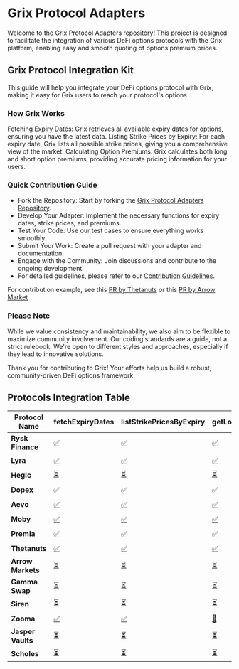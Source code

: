 # Grix Protocol Adapters

Welcome to the Grix Protocol Adapters repository! This project is designed to facilitate the integration of various DeFi options protocols with the Grix platform, enabling easy and smooth quoting of options premium prices.

## Grix Protocol Integration Kit

This guide will help you integrate your DeFi options protocol with Grix, making it easy for Grix users to reach your protocol's options.

### How Grix Works
Fetching Expiry Dates: Grix retrieves all available expiry dates for options, ensuring you have the latest data.
Listing Strike Prices by Expiry: For each expiry date, Grix lists all possible strike prices, giving you a comprehensive view of the market.
Calculating Option Premiums: Grix calculates both long and short option premiums, providing accurate pricing information for your users.

### Quick Contribution Guide
- Fork the Repository: Start by forking the [Grix Protocol Adapters Repository](https://github.com/grixprotocol/defi-options-adapters).
- Develop Your Adapter: Implement the necessary functions for expiry dates, strike prices, and premiums.
- Test Your Code: Use our test cases to ensure everything works smoothly.
- Submit Your Work: Create a pull request with your adapter and documentation.
- Engage with the Community: Join discussions and contribute to the ongoing development.
- For detailed guidelines, please refer to our [Contribution Guidelines](https://github.com/grixprotocol/defi-options-adapters/blob/main/CONTRIBUTE.md).

For contribution example, see this [PR by Thetanuts](https://github.com/grixprotocol/defi-options-adapters/pull/4) or this [PR by Arrow Market](https://github.com/grixprotocol/defi-options-adapters/pull/10)

### Please Note

While we value consistency and maintainability, we also aim to be flexible to maximize community involvement.
Our coding standards are a guide, not a strict rulebook. We're open to different styles and approaches, especially if they lead to innovative solutions.

Thank you for contributing to Grix! Your efforts help us build a robust, community-driven DeFi options framework.


## Protocols Integration Table

<!-- INTEGRATIONS_TABLE_SECTION -->

| **Protocol Name** | **fetchExpiryDates**                                                                                              | **listStrikePricesByExpiry**                                                                                              | **getLongOptionPremium**                                                                                              | **getShortOptionPremium**                                                                                              | **buyOptionContract**                                                                                              | **addOptionToPosition**                                                                                              | **exerciseOptionContract**                                                                                              | **sellOptionBackToIssuer**                                                                                              | **transferOptionOwnership**                                                                                              |
| ----------------- | ----------------------------------------------------------------------------------------------------------------- | ------------------------------------------------------------------------------------------------------------------------- | --------------------------------------------------------------------------------------------------------------------- | ---------------------------------------------------------------------------------------------------------------------- | ------------------------------------------------------------------------------------------------------------------ | -------------------------------------------------------------------------------------------------------------------- | ----------------------------------------------------------------------------------------------------------------------- | ----------------------------------------------------------------------------------------------------------------------- | ------------------------------------------------------------------------------------------------------------------------ |
| **Rysk Finance**  | [✅](https://github.com/grixprotocol/defi-options-adapters/blob/main/rysk-finance/fetchExpiryDates/CONTRIBUTE.md) | [✅](https://github.com/grixprotocol/defi-options-adapters/blob/main/rysk-finance/listStrikePricesByExpiry/CONTRIBUTE.md) | [✅](https://github.com/grixprotocol/defi-options-adapters/blob/main/rysk-finance/getLongOptionPremium/CONTRIBUTE.md) | [⏳](https://github.com/grixprotocol/defi-options-adapters/blob/main/rysk-finance/getShortOptionPremium/CONTRIBUTE.md) | [✅](https://github.com/grixprotocol/defi-options-adapters/blob/main/rysk-finance/buyOptionContract/CONTRIBUTE.md) | [✅](https://github.com/grixprotocol/defi-options-adapters/blob/main/rysk-finance/addOptionToPosition/CONTRIBUTE.md) | [⏳](https://github.com/grixprotocol/defi-options-adapters/blob/main/rysk-finance/exerciseOptionContract/CONTRIBUTE.md) | [⏳](https://github.com/grixprotocol/defi-options-adapters/blob/main/rysk-finance/sellOptionBackToIssuer/CONTRIBUTE.md) | [⏳](https://github.com/grixprotocol/defi-options-adapters/blob/main/rysk-finance/transferOptionOwnership/CONTRIBUTE.md) |
| **Lyra**          | [✅](https://github.com/grixprotocol/defi-options-adapters/blob/main/lyra/fetchExpiryDates/CONTRIBUTE.md)         | [✅](https://github.com/grixprotocol/defi-options-adapters/blob/main/lyra/listStrikePricesByExpiry/CONTRIBUTE.md)         | [✅](https://github.com/grixprotocol/defi-options-adapters/blob/main/lyra/getLongOptionPremium/CONTRIBUTE.md)         | [⏳](https://github.com/grixprotocol/defi-options-adapters/blob/main/lyra/getShortOptionPremium/CONTRIBUTE.md)         | [⏳](https://github.com/grixprotocol/defi-options-adapters/blob/main/lyra/buyOptionContract/CONTRIBUTE.md)         | [⏳](https://github.com/grixprotocol/defi-options-adapters/blob/main/lyra/addOptionToPosition/CONTRIBUTE.md)         | [⏳](https://github.com/grixprotocol/defi-options-adapters/blob/main/lyra/exerciseOptionContract/CONTRIBUTE.md)         | [⏳](https://github.com/grixprotocol/defi-options-adapters/blob/main/lyra/sellOptionBackToIssuer/CONTRIBUTE.md)         | [⏳](https://github.com/grixprotocol/defi-options-adapters/blob/main/lyra/transferOptionOwnership/CONTRIBUTE.md)         |
| **Hegic**         | [⏳](https://github.com/grixprotocol/defi-options-adapters/blob/main/hegic/fetchExpiryDates/CONTRIBUTE.md)        | [⏳](https://github.com/grixprotocol/defi-options-adapters/blob/main/hegic/listStrikePricesByExpiry/CONTRIBUTE.md)        | [⏳](https://github.com/grixprotocol/defi-options-adapters/blob/main/hegic/getLongOptionPremium/CONTRIBUTE.md)        | [⏳](https://github.com/grixprotocol/defi-options-adapters/blob/main/hegic/getShortOptionPremium/CONTRIBUTE.md)        | [⏳](https://github.com/grixprotocol/defi-options-adapters/blob/main/hegic/buyOptionContract/CONTRIBUTE.md)        | [⏳](https://github.com/grixprotocol/defi-options-adapters/blob/main/hegic/addOptionToPosition/CONTRIBUTE.md)        | [⏳](https://github.com/grixprotocol/defi-options-adapters/blob/main/hegic/exerciseOptionContract/CONTRIBUTE.md)        | [⏳](https://github.com/grixprotocol/defi-options-adapters/blob/main/hegic/sellOptionBackToIssuer/CONTRIBUTE.md)        | [⏳](https://github.com/grixprotocol/defi-options-adapters/blob/main/hegic/transferOptionOwnership/CONTRIBUTE.md)        |
| **Dopex**         | [✅](https://github.com/grixprotocol/defi-options-adapters/blob/main/dopex/fetchExpiryDates/CONTRIBUTE.md)        | [✅](https://github.com/grixprotocol/defi-options-adapters/blob/main/dopex/listStrikePricesByExpiry/CONTRIBUTE.md)        | [✅](https://github.com/grixprotocol/defi-options-adapters/blob/main/dopex/getLongOptionPremium/CONTRIBUTE.md)        | [⏳](https://github.com/grixprotocol/defi-options-adapters/blob/main/dopex/getShortOptionPremium/CONTRIBUTE.md)        | [⏳](https://github.com/grixprotocol/defi-options-adapters/blob/main/dopex/buyOptionContract/CONTRIBUTE.md)        | [⏳](https://github.com/grixprotocol/defi-options-adapters/blob/main/dopex/addOptionToPosition/CONTRIBUTE.md)        | [⏳](https://github.com/grixprotocol/defi-options-adapters/blob/main/dopex/exerciseOptionContract/CONTRIBUTE.md)        | [⏳](https://github.com/grixprotocol/defi-options-adapters/blob/main/dopex/sellOptionBackToIssuer/CONTRIBUTE.md)        | [⏳](https://github.com/grixprotocol/defi-options-adapters/blob/main/dopex/transferOptionOwnership/CONTRIBUTE.md)        |
| **Aevo**          | [✅](https://github.com/grixprotocol/defi-options-adapters/blob/main/aevo/fetchExpiryDates/CONTRIBUTE.md)         | [✅](https://github.com/grixprotocol/defi-options-adapters/blob/main/aevo/listStrikePricesByExpiry/CONTRIBUTE.md)         | [✅](aevo/getLongOptionPremium/CONTRIBUTE.md)                                                                         | [✅](https://github.com/grixprotocol/defi-options-adapters/blob/main/aevo/getShortOptionPremium/CONTRIBUTE.md)         | [⏳](https://github.com/grixprotocol/defi-options-adapters/blob/main/aevo/buyOptionContract/CONTRIBUTE.md)         | [⏳](https://github.com/grixprotocol/defi-options-adapters/blob/main/aevo/addOptionToPosition/CONTRIBUTE.md)         | [⏳](https://github.com/grixprotocol/defi-options-adapters/blob/main/aevo/exerciseOptionContract/CONTRIBUTE.md)         | [⏳](https://github.com/grixprotocol/defi-options-adapters/blob/main/aevo/sellOptionBackToIssuer/CONTRIBUTE.md)         | [⏳](https://github.com/grixprotocol/defi-options-adapters/blob/main/aevo/transferOptionOwnership/CONTRIBUTE.md)         |
| **Moby**          | [✅](https://github.com/grixprotocol/defi-options-adapters/blob/main/moby/fetchExpiryDates/CONTRIBUTE.md)         | [✅](https://github.com/grixprotocol/defi-options-adapters/blob/main/moby/listStrikePricesByExpiry/CONTRIBUTE.md)         | [✅](https://github.com/grixprotocol/defi-options-adapters/blob/main/moby/getLongOptionPremium/CONTRIBUTE.md)         | [✅](https://github.com/grixprotocol/defi-options-adapters/blob/main/moby/getShortOptionPremium/CONTRIBUTE.md)         | [🔄](https://github.com/grixprotocol/defi-options-adapters/blob/main/moby/buyOptionContract/CONTRIBUTE.md)         | [⏳](https://github.com/grixprotocol/defi-options-adapters/blob/main/moby/addOptionToPosition/CONTRIBUTE.md)         | [⏳](https://github.com/grixprotocol/defi-options-adapters/blob/main/moby/exerciseOptionContract/CONTRIBUTE.md)         | [⏳](https://github.com/grixprotocol/defi-options-adapters/blob/main/moby/sellOptionBackToIssuer/CONTRIBUTE.md)         | [⏳](https://github.com/grixprotocol/defi-options-adapters/blob/main/moby/transferOptionOwnership/CONTRIBUTE.md)         |
| **Premia**        | [✅](https://github.com/grixprotocol/defi-options-adapters/blob/main/premia/fetchExpiryDates/CONTRIBUTE.md)       | [✅](https://github.com/grixprotocol/defi-options-adapters/blob/main/premia/listStrikePricesByExpiry/CONTRIBUTE.md)       | [✅](https://github.com/grixprotocol/defi-options-adapters/blob/main/premia/getLongOptionPremium/CONTRIBUTE.md)       | [⏳](https://github.com/grixprotocol/defi-options-adapters/blob/main/premia/getShortOptionPremium/CONTRIBUTE.md)       | [🔄](https://github.com/grixprotocol/defi-options-adapters/blob/main/premia/buyOptionContract/CONTRIBUTE.md)       | [⏳](https://github.com/grixprotocol/defi-options-adapters/blob/main/premia/addOptionToPosition/CONTRIBUTE.md)       | [⏳](https://github.com/grixprotocol/defi-options-adapters/blob/main/premia/exerciseOptionContract/CONTRIBUTE.md)       | [⏳](https://github.com/grixprotocol/defi-options-adapters/blob/main/premia/sellOptionBackToIssuer/CONTRIBUTE.md)       | [⏳](https://github.com/grixprotocol/defi-options-adapters/blob/main/premia/transferOptionOwnership/CONTRIBUTE.md)       |
| **Thetanuts**     | [✅](thetanuts/fetchExpiryDates/CONTRIBUTE.md)                                                                    | [✅](https://github.com/grixprotocol/defi-options-adapters/blob/main/thetanuts/listStrikePricesByExpiry/CONTRIBUTE.md)    | [✅](https://github.com/grixprotocol/defi-options-adapters/blob/main/thetanuts/getLongOptionPremium/CONTRIBUTE.md)    | [⏳](https://github.com/grixprotocol/defi-options-adapters/blob/main/thetanuts/getShortOptionPremium/CONTRIBUTE.md)    | [⏳](https://github.com/grixprotocol/defi-options-adapters/blob/main/thetanuts/buyOptionContract/CONTRIBUTE.md)    | [⏳](https://github.com/grixprotocol/defi-options-adapters/blob/main/thetanuts/addOptionToPosition/CONTRIBUTE.md)    | [⏳](https://github.com/grixprotocol/defi-options-adapters/blob/main/thetanuts/exerciseOptionContract/CONTRIBUTE.md)    | [⏳](https://github.com/grixprotocol/defi-options-adapters/blob/main/thetanuts/sellOptionBackToIssuer/CONTRIBUTE.md)    | [⏳](https://github.com/grixprotocol/defi-options-adapters/blob/main/thetanuts/transferOptionOwnership/CONTRIBUTE.md)    |
| **Arrow Markets**         | [⏳](https://github.com/grixprotocol/defi-options-adapters/blob/main/arrow-markets/fetchExpiryDates/CONTRIBUTE.md)        | [⏳](https://github.com/grixprotocol/defi-options-adapters/blob/main/arrow-markets/listStrikePricesByExpiry/CONTRIBUTE.md)        | [⏳](https://github.com/grixprotocol/defi-options-adapters/blob/main/arrow-markets/getLongOptionPremium/CONTRIBUTE.md)        | [⏳](https://github.com/grixprotocol/defi-options-adapters/blob/main/arrow-markets/getShortOptionPremium/CONTRIBUTE.md)        | [⏳](https://github.com/grixprotocol/defi-options-adapters/blob/main/arrow-markets/buyOptionContract/CONTRIBUTE.md)        | [⏳](https://github.com/grixprotocol/defi-options-adapters/blob/main/arrow-markets/addOptionToPosition/CONTRIBUTE.md)        | [⏳](https://github.com/grixprotocol/defi-options-adapters/blob/main/arrow-markets/exerciseOptionContract/CONTRIBUTE.md)        | [⏳](https://github.com/grixprotocol/defi-options-adapters/blob/main/arrow-markets/sellOptionBackToIssuer/CONTRIBUTE.md)        | [⏳](https://github.com/grixprotocol/defi-options-adapters/blob/main/arrow-markets/transferOptionOwnership/CONTRIBUTE.md)        |
| **Gamma Swap**    | [⏳](https://github.com/grixprotocol/defi-options-adapters/blob/main/gamma-swap/fetchExpiryDates/CONTRIBUTE.md)   | [⏳](https://github.com/grixprotocol/defi-options-adapters/blob/main/gamma-swap/listStrikePricesByExpiry/CONTRIBUTE.md)   | [⏳](https://github.com/grixprotocol/defi-options-adapters/blob/main/gamma-swap/getLongOptionPremium/CONTRIBUTE.md)   | [⏳](https://github.com/grixprotocol/defi-options-adapters/blob/main/gamma-swap/getShortOptionPremium/CONTRIBUTE.md)   | [⏳](https://github.com/grixprotocol/defi-options-adapters/blob/main/gamma-swap/buyOptionContract/CONTRIBUTE.md)   | [⏳](https://github.com/grixprotocol/defi-options-adapters/blob/main/gamma-swap/addOptionToPosition/CONTRIBUTE.md)   | [⏳](https://github.com/grixprotocol/defi-options-adapters/blob/main/gamma-swap/exerciseOptionContract/CONTRIBUTE.md)   | [⏳](https://github.com/grixprotocol/defi-options-adapters/blob/main/gamma-swap/sellOptionBackToIssuer/CONTRIBUTE.md)   | [⏳](https://github.com/grixprotocol/defi-options-adapters/blob/main/gamma-swap/transferOptionOwnership/CONTRIBUTE.md)   |
| **Siren**         | [⏳](https://github.com/grixprotocol/defi-options-adapters/blob/main/siren/fetchExpiryDates/CONTRIBUTE.md)        | [⏳](https://github.com/grixprotocol/defi-options-adapters/blob/main/siren/listStrikePricesByExpiry/CONTRIBUTE.md)        | [⏳](https://github.com/grixprotocol/defi-options-adapters/blob/main/siren/getLongOptionPremium/CONTRIBUTE.md)        | [⏳](https://github.com/grixprotocol/defi-options-adapters/blob/main/siren/getShortOptionPremium/CONTRIBUTE.md)        | [⏳](https://github.com/grixprotocol/defi-options-adapters/blob/main/siren/buyOptionContract/CONTRIBUTE.md)        | [⏳](https://github.com/grixprotocol/defi-options-adapters/blob/main/siren/addOptionToPosition/CONTRIBUTE.md)        | [⏳](https://github.com/grixprotocol/defi-options-adapters/blob/main/siren/exerciseOptionContract/CONTRIBUTE.md)        | [⏳](https://github.com/grixprotocol/defi-options-adapters/blob/main/siren/sellOptionBackToIssuer/CONTRIBUTE.md)        | [⏳](https://github.com/grixprotocol/defi-options-adapters/blob/main/siren/transferOptionOwnership/CONTRIBUTE.md)        |
| **Zooma**         | [✅](https://github.com/grixprotocol/defi-options-adapters/blob/main/zooma/fetchExpiryDates/CONTRIBUTE.md)        | [✅](https://github.com/grixprotocol/defi-options-adapters/blob/main/zooma/listStrikePricesByExpiry/CONTRIBUTE.md)        | [🔄](https://github.com/grixprotocol/defi-options-adapters/blob/main/zooma/getLongOptionPremium/CONTRIBUTE.md)        | [⏳](https://github.com/grixprotocol/defi-options-adapters/blob/main/zooma/getShortOptionPremium/CONTRIBUTE.md)        | [⏳](https://github.com/grixprotocol/defi-options-adapters/blob/main/zooma/buyOptionContract/CONTRIBUTE.md)        | [⏳](https://github.com/grixprotocol/defi-options-adapters/blob/main/zooma/addOptionToPosition/CONTRIBUTE.md)        | [⏳](https://github.com/grixprotocol/defi-options-adapters/blob/main/zooma/exerciseOptionContract/CONTRIBUTE.md)        | [⏳](https://github.com/grixprotocol/defi-options-adapters/blob/main/zooma/sellOptionBackToIssuer/CONTRIBUTE.md)        | [⏳](https://github.com/grixprotocol/defi-options-adapters/blob/main/zooma/transferOptionOwnership/CONTRIBUTE.md)        |
| **Jasper Vaults**         | [⏳](https://github.com/grixprotocol/defi-options-adapters/blob/main/jasper-vaults/fetchExpiryDates/CONTRIBUTE.md)        | [⏳](https://github.com/grixprotocol/defi-options-adapters/blob/main/jasper-vaults/listStrikePricesByExpiry/CONTRIBUTE.md)        | [⏳](https://github.com/grixprotocol/defi-options-adapters/blob/main/jasper-vaults/getLongOptionPremium/CONTRIBUTE.md)        | [⏳](https://github.com/grixprotocol/defi-options-adapters/blob/main/jasper-vaults/getShortOptionPremium/CONTRIBUTE.md)        | [⏳](https://github.com/grixprotocol/defi-options-adapters/blob/main/jasper-vaults/buyOptionContract/CONTRIBUTE.md)        | [⏳](https://github.com/grixprotocol/defi-options-adapters/blob/main/jasper-vaults/addOptionToPosition/CONTRIBUTE.md)        | [⏳](https://github.com/grixprotocol/defi-options-adapters/blob/main/jasper-vaults/exerciseOptionContract/CONTRIBUTE.md)        | [⏳](https://github.com/grixprotocol/defi-options-adapters/blob/main/jasper-vaults/sellOptionBackToIssuer/CONTRIBUTE.md)        | [⏳](https://github.com/grixprotocol/defi-options-adapters/blob/main/jasper-vaults/transferOptionOwnership/CONTRIBUTE.md)        |
| **Scholes**         | [⏳](https://github.com/grixprotocol/defi-options-adapters/blob/main/scholes/fetchExpiryDates/CONTRIBUTE.md)        | [⏳](https://github.com/grixprotocol/defi-options-adapters/blob/main/scholes/listStrikePricesByExpiry/CONTRIBUTE.md)        | [⏳](https://github.com/grixprotocol/defi-options-adapters/blob/main/scholes/getLongOptionPremium/CONTRIBUTE.md)        | [⏳](https://github.com/grixprotocol/defi-options-adapters/blob/main/scholes/getShortOptionPremium/CONTRIBUTE.md)        | [⏳](https://github.com/grixprotocol/defi-options-adapters/blob/main/scholes/buyOptionContract/CONTRIBUTE.md)        | [⏳](https://github.com/grixprotocol/defi-options-adapters/blob/main/scholes/addOptionToPosition/CONTRIBUTE.md)        | [⏳](https://github.com/grixprotocol/defi-options-adapters/blob/main/scholes/exerciseOptionContract/CONTRIBUTE.md)        | [⏳](https://github.com/grixprotocol/defi-options-adapters/blob/main/scholes/sellOptionBackToIssuer/CONTRIBUTE.md)        | [⏳](https://github.com/grixprotocol/defi-options-adapters/blob/main/scholes/transferOptionOwnership/CONTRIBUTE.md)        |

<!-- INTEGRATIONS_TABLE_SECTION -->
